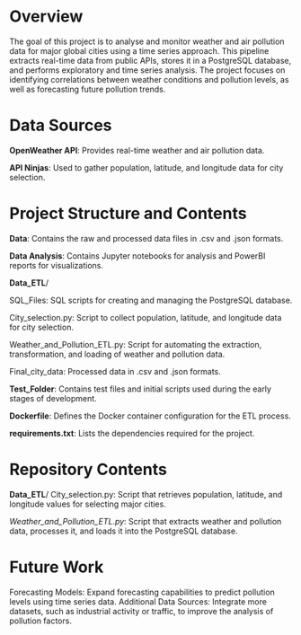 # Overview
The goal of this project is to analyse and monitor weather and air pollution data for major global cities using a time series approach. This pipeline extracts real-time data from public APIs, stores it in a PostgreSQL database, and performs exploratory and time series analysis. The project focuses on identifying correlations between weather conditions and pollution levels, as well as forecasting future pollution trends.

# Data Sources

__OpenWeather API__: Provides real-time weather and air pollution data.

__API Ninjas__: Used to gather population, latitude, and longitude data for city selection.

# Project Structure and Contents

__Data__: Contains the raw and processed data files in .csv and .json formats.

__Data Analysis__: Contains Jupyter notebooks for analysis and PowerBI reports for visualizations.

__Data_ETL__/

SQL_Files: SQL scripts for creating and managing the PostgreSQL database.

City_selection.py: Script to collect population, latitude, and longitude data for city selection.

Weather_and_Pollution_ETL.py: Script for automating the extraction, transformation, and loading of weather and pollution data.

Final_city_data: Processed data in .csv and .json formats.

__Test_Folder__: Contains test files and initial scripts used during the early stages of development.

__Dockerfile__: Defines the Docker container configuration for the ETL process.

__requirements.txt__: Lists the dependencies required for the project.

# Repository Contents

__Data_ETL__/
City_selection.py: Script that retrieves population, latitude, and longitude values for selecting major cities.

_Weather_and_Pollution_ETL.py_: Script that extracts weather and pollution data, processes it, and loads it into the PostgreSQL database.

# Future Work

Forecasting Models: Expand forecasting capabilities to predict pollution levels using time series data.
Additional Data Sources: Integrate more datasets, such as industrial activity or traffic, to improve the analysis of pollution factors.
